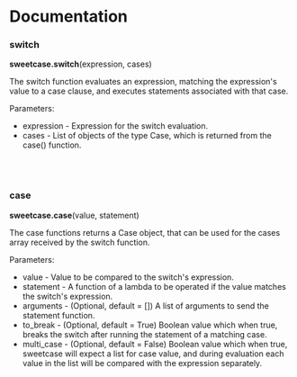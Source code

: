 # Documentation

### switch

**sweetcase.switch**(expression, cases)

The switch function evaluates an expression, matching the expression's value to a case clause, and executes statements associated with that case.

Parameters:
* expression - Expression for the switch evaluation.
* cases - List of objects of the type Case, which is returned from the case() function.

<br/><br/>

### case

**sweetcase.case**(value, statement)

The case functions returns a Case object, that can be used for the cases array received by the switch function.

Parameters:
* value -  Value to be compared to the switch's expression.
* statement - A function of a lambda to be operated if the value matches the switch's expression.
* arguments - (Optional, default = []) A list of arguments to send the statement function.
* to_break - (Optional, default = True) Boolean value which when true, breaks the switch after running the statement of a matching case.
* multi_case - (Optional, default = False) Boolean value which when true, sweetcase will expect a list for case value, and during evaluation each value in the list will be compared with the expression separately.  

